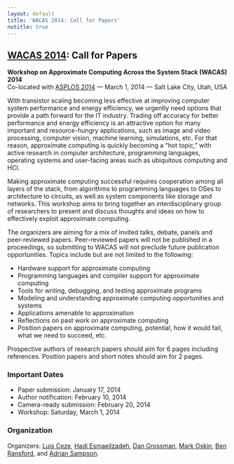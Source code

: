 ```yaml
---
layout: default
title: 'WACAS 2014: Call for Papers'
notitle: true
---
```


## [WACAS 2014][wacas]: Call for Papers

**Workshop on Approximate Computing Across the System Stack (WACAS) 2014**  
Co-located with [ASPLOS 2014][asplos] &mdash; March
1, 2014 &mdash; Salt Lake City, Utah, USA

[wacas]: /wacas14
[asplos]: http://www.cs.utah.edu/asplos14/

With transistor scaling becoming less effective at improving computer system
performance and energy efficiency, we urgently need options that provide a path
forward for the IT industry.  Trading off accuracy for better performance and
energy efficiency is an attractive option for many important and
resource-hungry applications, such as image and video processing, computer
vision, machine learning, simulations, etc. For that reason, approximate
computing is quickly becoming a “hot topic,” with active research in computer
architecture, programming languages, operating systems and user-facing areas
such as ubiquitous computing and HCI.

Making approximate computing successful requires cooperation among all layers
of the stack, from algorithms to programming languages to OSes to architecture
to circuits, as well as system components like storage and networks.  This
workshop aims to bring together an interdisciplinary group of researchers to
present and discuss thoughts and ideas on how to effectively exploit
approximate computing.

The organizers are aiming for a mix of invited talks, debate, panels and
peer-reviewed papers. Peer-reviewed papers will not be published in a
proceedings, so submitting to WACAS will not preclude future publication
opportunities. Topics include but are not limited to the following:

* Hardware support for approximate computing
* Programming languages and compiler support for approximate computing
* Tools for writing, debugging, and testing approximate programs
* Modeling and understanding approximate computing opportunities and systems
* Applications amenable to approximation
* Reflections on past work on approximate computing
* Position papers on approximate computing, potential, how it would fail, what
  we need to succeed, etc.

Prospective authors of research papers should aim for 6 pages including
references. Position papers and short notes should aim for 2 pages.

### Important Dates

- Paper submission: January 17, 2014
- Author notification: February 10, 2014
- Camera-ready submission: February 20, 2014
- Workshop: Saturday, March 1, 2014

### Organization

Organizers: [Luis Ceze][], [Hadi Esmaeilzadeh][], [Dan Grossman][], [Mark Oskin][], [Ben Ransford][], and [Adrian Sampson][].

[Adrian Sampson]: http://homes.cs.washington.edu/~asampson/
[Ben Ransford]: http://homes.cs.washington.edu/~ransford/
[Mark Oskin]: http://homes.cs.washington.edu/~oskin/
[Dan Grossman]: http://homes.cs.washington.edu/~djg/
[Hadi Esmaeilzadeh]: http://www.cc.gatech.edu/~hadi/
[Luis Ceze]: http://homes.cs.washington.edu/~luisceze/
